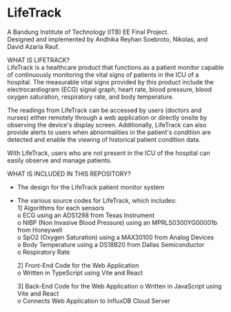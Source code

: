 # LifeTrack
A Bandung Institute of Technology (ITB) EE Final Project.  
Designed and implemented by Andhika Reyhan Soebroto, Nikolas, and David Azaria Rauf.  

WHAT IS LIFETRACK?  
LifeTrack is a healthcare product that functions as a patient monitor capable of continuously monitoring the vital signs of patients in the ICU of a hospital. The measurable vital signs provided by this product include the electrocardiogram (ECG) signal graph, heart rate, blood pressure, blood oxygen saturation, respiratory rate, and body temperature.

The readings from LifeTrack can be accessed by users (doctors and nurses) either remotely through a web application or directly onsite by observing the device's display screen. Additionally, LifeTrack can also provide alerts to users when abnormalities in the patient's condition are detected and enable the viewing of historical patient condition data.

With LifeTrack, users who are not present in the ICU of the hospital can easily observe and manage patients.

WHAT IS INCLUDED IN THIS REPOSITORY?  
- The design for the LifeTrack patient monitor system
- The various source codes for LifeTrack, which includes:  
    1] Algorithms for each sensors  
        o ECG using an ADS1298 from Texas Instrument  
        o NIBP (Non Invasive Blood Pressure) using an MPRLS0300YG00001b from Honeywell  
        o SpO2 (Oxygen Saturation) using a MAX30100 from Analog Devices  
        o Body Temperature using a DS18B20 from Dallas Semiconductor  
        o Respiratory Rate  
          
    2] Front-End Code for the Web Application   
        o Written in TypeScript using Vite and React  
      
    3] Back-End Code for the Web Application
        o Written in JavaScript using Vite and React  
        o Connects Web Application to InfluxDB Cloud Server  
